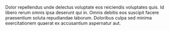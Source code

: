 Dolor repellendus unde delectus voluptate eos reiciendis voluptates quis. Id libero rerum omnis ipsa deserunt qui in. Omnis debitis eos suscipit facere praesentium soluta repudiandae laborum. Doloribus culpa sed minima exercitationem quaerat ex accusantium aspernatur aut.